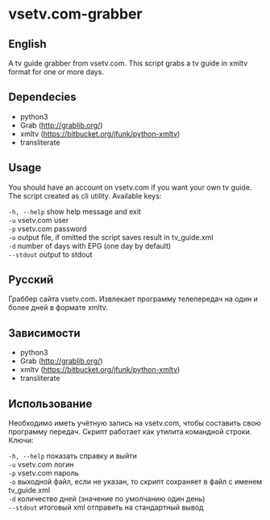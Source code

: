 vsetv.com-grabber
=================

## English
A tv guide grabber from vsetv.com. This script grabs a tv guide in xmltv format for one or more days.

## Dependecies
* python3
* Grab (http://grablib.org/)
* xmltv (https://bitbucket.org/jfunk/python-xmltv)
* transliterate

## Usage
You should have an account on vsetv.com if you want your own tv guide.
The script created as cli utility. Available keys:

`-h, --help` show help message and exit  
`-u`          vsetv.com user  
`-p`          vsetv.com password  
`-o`          output file, if omitted the script saves result in tv_guide.xml  
`-d`          number of days with EPG (one day by default)  
`--stdout`	  output to stdout


## Русский
Граббер сайта vsetv.com. Извлекает программу телепередач на один и более дней в формате xmltv.

## Зависимости
* python3
* Grab (http://grablib.org/)
* xmltv (https://bitbucket.org/jfunk/python-xmltv)
* transliterate

## Использование
Необходимо иметь учётную запись на vsetv.com, чтобы составить свою программу передач.
Скрипт работает как утилита командной строки. Ключи:

`-h, --help`  показать справку и выйти  
`-u`          vsetv.com логин  
`-p`          vsetv.com пароль  
`-o`          выходной файл, если не указан, то скрипт сохраняет в файл с именем tv_guide.xml  
`-d`          количество дней (значение по умолчанию один день)  
`--stdout`	  итоговый xml отправить на стандартный вывод